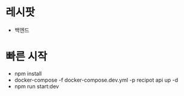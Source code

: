 # 레시팟
- 백엔드

# 빠른 시작
- npm install
- docker-compose -f docker-compose.dev.yml -p recipot api up -d
- npm run start:dev